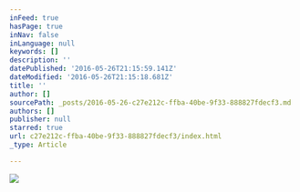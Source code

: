 ```yaml
---
inFeed: true
hasPage: true
inNav: false
inLanguage: null
keywords: []
description: ''
datePublished: '2016-05-26T21:15:59.141Z'
dateModified: '2016-05-26T21:15:18.681Z'
title: ''
author: []
sourcePath: _posts/2016-05-26-c27e212c-ffba-40be-9f33-888827fdecf3.md
authors: []
publisher: null
starred: true
url: c27e212c-ffba-40be-9f33-888827fdecf3/index.html
_type: Article

---
```

![](https://the-grid-user-content.s3-us-west-2.amazonaws.com/6dd7b851-8244-42da-90c3-6c1eb2fca376.jpg)